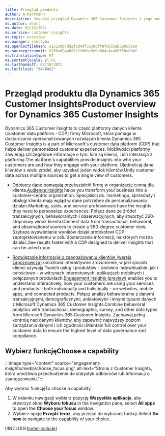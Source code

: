 ```yaml
---
title: Przegląd produktu
author: m-hartmann
description: Uzyskaj przegląd Dynamics 365 Customer Insights i jego możliwości.
ms.author: mhart
ms.date: 02/16/2021
ms.service: customer-insights
ms.topic: overview
ms.manager: shellyha
ms.openlocfilehash: 815220b7dd2fcd4df31c0cff8f6b55eb3a055669
ms.sourcegitcommit: 0260ed244b97c2fd0be5e9a084c4c489358e8d4f
ms.translationtype: HT
ms.contentlocale: pl-PL
ms.lasthandoff: 02/18/2021
ms.locfileid: "5476962"
---
```

# <a name="product-overview-for-dynamics-365-customer-insights"></a><span data-ttu-id="ded9e-103">Przegląd produktu dla Dynamics 365 Customer Insights</span><span class="sxs-lookup"><span data-stu-id="ded9e-103">Product overview for Dynamics 365 Customer Insights</span></span>

<span data-ttu-id="ded9e-104">Dynamics 365 Customer Insights to część platformy danych klienta (customer data platform - CDP) firmy Microsoft, która pomaga w dostarczaniu spersonalizowanych rozwiązań klienta.</span><span class="sxs-lookup"><span data-stu-id="ded9e-104">Dynamics 365 Customer Insights is a part of Microsoft's customer data platform (CDP) that helps deliver personalized customer experiences.</span></span> <span data-ttu-id="ded9e-105">Możliwości platformy zawierają szczegółowe informacje o tym, kim są klienci, i ich interakcja z platformą.</span><span class="sxs-lookup"><span data-stu-id="ded9e-105">The platform's capabilities provide insights into who your customers are and how they engage with your platform.</span></span> <span data-ttu-id="ded9e-106">Ujednolicaj dane klientów z wielu źródeł, aby uzyskać jeden widok klientów.</span><span class="sxs-lookup"><span data-stu-id="ded9e-106">Unify customer data across multiple sources to get a single view of customers.</span></span>


- <span data-ttu-id="ded9e-107">[Odbiorcy dane pomagają](audience-insights/overview.md) przekształcić firmę w organizację cenną dla klienta.</span><span class="sxs-lookup"><span data-stu-id="ded9e-107">[Audience insights](audience-insights/overview.md) helps you transform your business into a customer-centric organization.</span></span> <span data-ttu-id="ded9e-108">Specjaliści ds. marketingu, sprzedaży i obsługi klienta mają wgląd w dane potrzebne do personalizowania działań.</span><span class="sxs-lookup"><span data-stu-id="ded9e-108">Marketing, sales, and service professionals have the insights they need to personalize experiences.</span></span> <span data-ttu-id="ded9e-109">Połącz dane ze źródeł transakcyjnych, behawioralnych i obserwacyjnych, aby stworzyć 360-stopniowy widok klienta.</span><span class="sxs-lookup"><span data-stu-id="ded9e-109">Connect data from transactional, behavioral, and observational sources to create a 360-degree customer view.</span></span> <span data-ttu-id="ded9e-110">Szybsze wyświetlanie wyników dzięki protokołowi CDP zaprojektowanemu w celu dostarczania informacji, na których można działać.</span><span class="sxs-lookup"><span data-stu-id="ded9e-110">See results faster with a CDP designed to deliver insights that can be acted upon.</span></span> 

- <span data-ttu-id="ded9e-111">[Rozwiązanie informacje o zaangażowaniu klientów (wersja zapoznawcza)](engagement-insights/index.yml) umożliwia interaktywne zrozumienie, w jaki sposób klienci używają Twoich usług i produktów - zarówno indywidualnie, jak i całościowo - w witrynach internetowych, aplikacjach mobilnych i połączonych produktach.</span><span class="sxs-lookup"><span data-stu-id="ded9e-111">[Engagement insights (preview)](engagement-insights/index.yml) enables you to understand interactively, how your customers are using your services and products – both individually and holistically – on websites, mobile apps, and connected products.</span></span> <span data-ttu-id="ded9e-112">Połącz analizy behawioralne z danymi transakcyjnymi, demograficznymi, ankietowymi i innymi typami danych z Microsoft Dynamics 365 Customer Insights.</span><span class="sxs-lookup"><span data-stu-id="ded9e-112">Combine behavioral analytics with transactional, demographic, survey, and other data types from Microsoft Dynamics 365 Customer Insights.</span></span> <span data-ttu-id="ded9e-113">Zachowaj pełną kontrolę nad danymi klientów, aby zapewnić najwyższy poziom zarządzania danymi i ich zgodności.</span><span class="sxs-lookup"><span data-stu-id="ded9e-113">Maintain full control over your customer data to ensure the highest level of data governance and compliance.</span></span>
 
## <a name="choose-a-capability"></a><span data-ttu-id="ded9e-114">Wybierz funkcję</span><span class="sxs-lookup"><span data-stu-id="ded9e-114">Choose a capability</span></span>

:::image type="content" source="engagement-insights/media/choose_focus.png" alt-text="Strona z Customer Insights, która umożliwia przechodzenie do statystyk odbiorców lub informacji o zaangażowaniu.":::

<span data-ttu-id="ded9e-116">Aby wybrać funkcję</span><span class="sxs-lookup"><span data-stu-id="ded9e-116">To choose a capability</span></span>

1. <span data-ttu-id="ded9e-117">W okienku nawigacji wybierz pozycję **Wszystkie aplikacje**, aby otworzyć okno **Wyboru fokusu**.</span><span class="sxs-lookup"><span data-stu-id="ded9e-117">In the navigation pane, select **All apps** to open the **Choose your focus** window.</span></span>
1. <span data-ttu-id="ded9e-118">Wybierz opcję **Przejdź teraz**, aby przejść do wybranej funkcji.</span><span class="sxs-lookup"><span data-stu-id="ded9e-118">Select **Go now** to navigate to the capability of your choice.</span></span>


[!INCLUDE[footer-include](includes/footer-banner.md)]